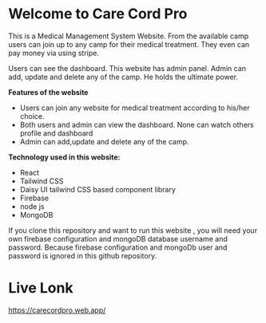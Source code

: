 # Welcome to Care Cord Pro

This is a Medical Management System Website. From the available camp users can join up to any camp for their medical treatment. They even can pay money via using stripe.

Users can  see the dashboard. This website has admin panel. Admin can add, update and delete any of the camp. He holds the ultimate power.

**Features of the website** 
- Users can join any website for medical treatment according to his/her choice.
- Both users and admin can view the dashboard. None can watch others profile and dashboard
- Admin can add,update and delete any of the camp.

**Technology used in this website:** 
- React
- Tailwind CSS
- Daisy UI tailwind CSS based component library
- Firebase
- node js
- MongoDB

If you clone this repository and  want to run this website , you will need your own firebase configuration and mongoDB database username and password. Because firebase configuration and mongoDb user and password is ignored in this github repository.

# Live Lonk
https://carecordpro.web.app/
